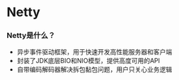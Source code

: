 # Netty

### Netty是什么？
* 异步事件驱动框架，用于快速开发高性能服务器和客户端
* 封装了JDK底层BIO和NIO模型，提供高度可用的API
* 自带编码解码器解决拆包黏包问题，用户只关心业务逻辑

